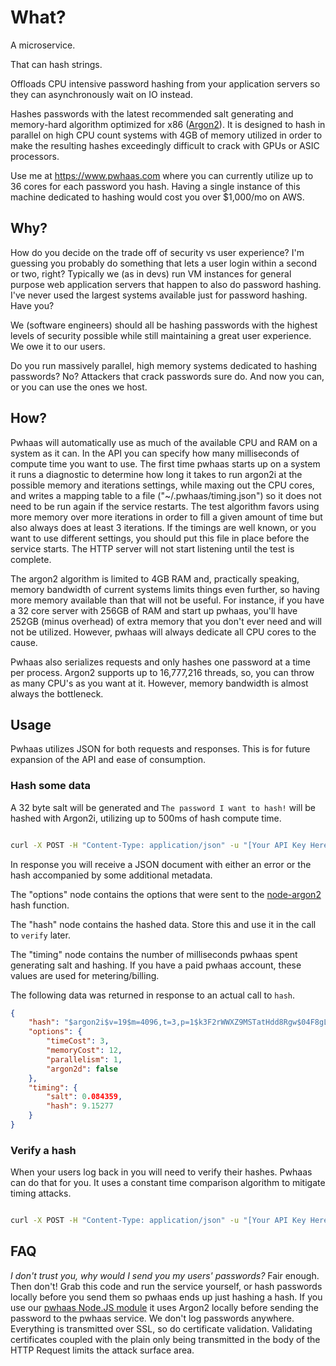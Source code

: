 # What?
A microservice.

That can hash strings.

Offloads CPU intensive password hashing from your application servers so they can asynchronously wait on IO instead.

Hashes passwords with the latest recommended salt generating and memory-hard algorithm optimized for x86 ([Argon2](https://github.com/P-H-C/phc-winner-argon2)). It is designed to hash in parallel on high CPU count systems with 4GB of memory utilized in order to make the resulting hashes exceedingly difficult to crack with GPUs or ASIC processors.

Use me at https://www.pwhaas.com where you can currently utilize up to 36 cores for each password you hash. Having a single instance of this machine dedicated to hashing would cost you over $1,000/mo on AWS.

## Why?
How do you decide on the trade off of security vs user experience? I'm guessing you probably do something that lets a user login within a second or two, right? Typically we (as in devs) run VM instances for general purpose web application servers that happen to also do password hashing. I've never used the largest systems available just for password hashing. Have you?

We (software engineers) should all be hashing passwords with the highest levels of security possible while still maintaining a great user experience. We owe it to our users.

Do you run massively parallel, high memory systems dedicated to hashing passwords? No? Attackers that crack passwords sure do. And now you can, or you can use the ones we host.

## How?
Pwhaas will automatically use as much of the available CPU and RAM on a system as it can. In the API you can specify how many milliseconds of compute time you want to use. The first time pwhaas starts up on a system it runs a diagnostic to determine how long it takes to run argon2i at the possible memory and iterations settings, while maxing out the CPU cores, and writes a mapping table to a file ("~/.pwhaas/timing.json") so it does not need to be run again if the service restarts. The test algorithm favors using more memory over more iterations in order to fill a given amount of time but also always does at least 3 iterations. If the timings are well known, or you want to use different settings, you should put this file in place before the service starts. The HTTP server will not start listening until the test is complete.

The argon2 algorithm is limited to 4GB RAM and, practically speaking, memory bandwidth of current systems limits things even further, so having more memory available than that will not be useful. For instance, if you have a 32 core server with 256GB of RAM and start up pwhaas, you'll have 252GB (minus overhead) of extra memory that you don't ever need and will not be utilized. However, pwhaas will always dedicate all CPU cores to the cause.

Pwhaas also serializes requests and only hashes one password at a time per process. Argon2 supports up to 16,777,216 threads, so, you can throw as many CPU's as you want at it. However, memory bandwidth is almost always the bottleneck.

## Usage
Pwhaas utilizes JSON for both requests and responses. This is for future expansion of the API and ease of consumption.

### Hash some data 
A 32 byte salt will be generated and `The password I want to hash!` will be hashed with Argon2i, utilizing up to 500ms of hash compute time.

```sh

curl -X POST -H "Content-Type: application/json" -u "[Your API Key Here]:" -d '{"maxtime":500, "plain":"The password I want to hash!"}' https://api.pwhaas.com/hash

```

In response you will receive a JSON document with either an error or the hash accompanied by some additional metadata.

The "options" node contains the options that were sent to the [node-argon2](https://github.com/ranisalt/node-argon2/) hash function.

The "hash" node contains the hashed data. Store this and use it in the call to `verify` later.

The "timing" node contains the number of milliseconds pwhaas spent generating salt and hashing. If you have a paid pwhaas account, these values are used for metering/billing.

The following data was returned in response to an actual call to `hash`.

```json
{
    "hash": "$argon2i$v=19$m=4096,t=3,p=1$k3F2rWWXZ9MSTatHdd8Rgw$04F8gLV5HnwI8DdLDmB+2MPlPsSwkX0ETpVeuJzWX7o",
    "options": {
        "timeCost": 3,
        "memoryCost": 12,
        "parallelism": 1,
        "argon2d": false
    },
    "timing": {
        "salt": 0.084359,
        "hash": 9.15277
    } 
}
```

### Verify a hash
When your users log back in you will need to verify their hashes. Pwhaas can do that for you. It uses a constant time comparison algorithm to mitigate timing attacks.

```sh

curl -X POST -H "Content-Type: application/json" -u "[Your API Key Here]:" -d '{"hash":"$argon2i$v=19$m=4096,t=3,p=1$k3F2rWWXZ9MSTatHdd8Rgw$04F8gLV5HnwI8DdLDmB+2MPlPsSwkX0ETpVeuJzWX7o", "plain":"The password I want to hash!"}' https://api.pwhaas.com/verify

```


## FAQ
_I don't trust you, why would I send you my users' passwords?_
Fair enough. Then don't! Grab this code and run the service yourself, or hash passwords locally before you send them so pwhaas ends up just hashing a hash.
If you use our [pwhaas Node.JS module](https://github.com/jdconley/pwhaas-js) it uses Argon2 locally before sending the password to the pwhaas service.
We don't log passwords anywhere. Everything is transmitted over SSL, so do certificate validation. Validating certificates coupled with the plain only 
being transmitted in the body of the HTTP Request limits the attack surface area.